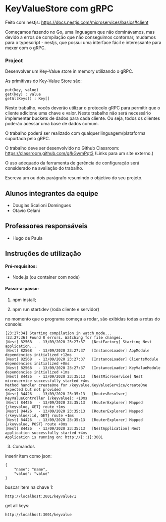 # KeyValueStore com gRPC

Feito com nestjs: https://docs.nestjs.com/microservices/basics#client

Começamos fazendo no Go, uma linguagem que não dominávamos, mas devido a erros de compilação que não conseguimos contornar, mudamos para o typescript - nestjs, que possui uma interface fácil e interessante para mexer com o gRPC.

### Project

Desenvolver um Key-Value store in memory utilizando o gRPC.

As primitivas do Key-Value Store são:

    put(key, value)
    get(key) : value
    getAllKeys() : Key[]

Neste trabalho, vocês deverão utilizar o protocolo gRPC para permitir que o cliente adicione uma chave e valor. Neste trabalho não será necessário implementar buckets de dados para cada cliente. Ou seja, todos os clientes poderão acessar uma base de dados comum.

O trabalho poderá ser realizado com qualquer linguagem/plataforma suportada pelo gRPC.

O trabalho deve ser desenvolvido no Github Classroom: https://classroom.github.com/g/kGwmPqt3 (Links para um site externo.)

O uso adequado da ferramenta de gerência de configuração será considerado na avaliação do trabalho.

Escreva um ou dois parágrafo resumindo o objetivo do seu projeto.

## Alunos integrantes da equipe

- Douglas Scalioni Domingues
- Otavio Celani

## Professores responsáveis

- Hugo de Paula

## Instruções de utilização

#### Pré-requisitos: 

- Node.js (ou container com node)

#### Passo-a-passo:

1. npm install;

2. npm run start:dev (roda cliente e servidor)
    
no momento que o programa começa a rodar, são exibidas todas a rotas do console:
    
    [23:27:34] Starting compilation in watch mode...
    [23:27:36] Found 0 errors. Watching for file changes.
    [Nest] 82568   - 13/09/2020 23:27:37   [NestFactory] Starting Nest application...
    [Nest] 82568   - 13/09/2020 23:27:37   [InstanceLoader] AppModule dependencies initialized +12ms
    [Nest] 82568   - 13/09/2020 23:27:37   [InstanceLoader] ClientsModule dependencies initialized +0ms
    [Nest] 82568   - 13/09/2020 23:27:37   [InstanceLoader] KeyValueModule dependencies initialized +1ms
    [Nest] 84426   - 13/09/2020 23:35:13   [NestMicroservice] Nest microservice successfully started +4ms
    Method handler createOne for /keyvalue.KeyValueService/createOne expected but not provided
    [Nest] 84426   - 13/09/2020 23:35:13   [RoutesResolver] KeyValueController {/keyvalue}: +10ms
    [Nest] 84426   - 13/09/2020 23:35:13   [RouterExplorer] Mapped {/keyvalue, GET} route +1ms
    [Nest] 84426   - 13/09/2020 23:35:13   [RouterExplorer] Mapped {/keyvalue/:id, GET} route +1ms
    [Nest] 84426   - 13/09/2020 23:35:13   [RouterExplorer] Mapped {/keyvalue, POST} route +0ms
    [Nest] 84426   - 13/09/2020 23:35:13   [NestApplication] Nest application successfully started +4ms
    Application is running on: http://[::1]:3001  
    
3. Comandos

inserir item como json:

    {
        "name": "name",
        "value": "value"
    }

buscar item na chave 1:
    
    http://localhost:3001/keyvalue/1

get all keys:

    http://localhost:3001/keyvalue

